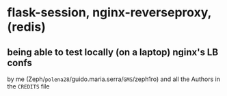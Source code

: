 # flask-session, nginx-reverseproxy, (redis)
## being able to test locally (on a laptop) nginx's LB confs

by me (Zeph/`polena28`/guido.maria.serra/`GMS`/zeph1ro) and all the Authors in the `CREDITS` file

